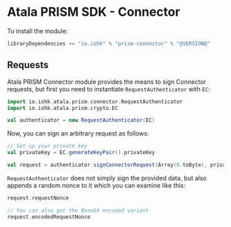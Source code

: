 # Atala PRISM SDK - Connector

To install the module:
```scala
libraryDependencies += "io.iohk" % "prism-connector" % "@VERSION@"
```

## Requests

Atala PRISM Connector module provides the means to sign Connector requests, but first you need to instantiate `RequestAuthenticator` with `EC`:
```scala mdoc
import io.iohk.atala.prism.connector.RequestAuthenticator
import io.iohk.atala.prism.crypto.EC

val authenticator = new RequestAuthenticator(EC)
```

Now, you can sign an arbitrary request as follows:
```scala mdoc:to-string
// Set up your private key
val privateKey = EC.generateKeyPair().privateKey

val request = authenticator.signConnectorRequest(Array(0.toByte), privateKey)
```

`RequestAuthenticator` does not simply sign the provided data, but also appends a random nonce to it which you can examine like this:
```scala mdoc:to-string
request.requestNonce

// You can also get the Base64 encoded variant
request.encodedRequestNonce
```
